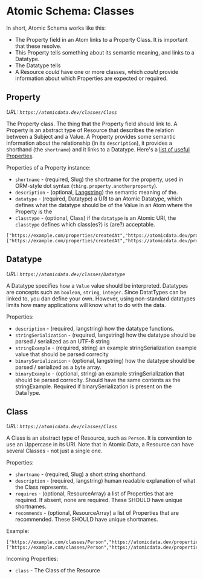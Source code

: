 # Atomic Schema: Classes

In short, Atomic Schema works like this:

- The Property field in an Atom links to a Property Class. It is important that these resolve.
- This Property tells something about its semantic meaning, and links to a Datatype.
- The Datatype tells
- A Resource _could_ have one or more classes, which _could_ provide information about which Properties are expected or required.

## Property

_URL: `https://atomicdata.dev/classes/Class`_

The Property class.
The thing that the Property field should link to.
A Property is an abstract type of Resource that describes the relation between a Subject and a Value.
A Property provides some semantic information about the relationship (in its `description`), it provides a shorthand (the `shortname`) and it links to a Datatype.
Here's a [list of useful Properties](properties.md).

Properties of a Property instance:

- `shortname` - (required, Slug) the shortname for the property, used in ORM-style dot syntax (`thing.property.anotherproperty`).
- `description` - (optional, [Langstring](datatypes.md#Langstring)) the semantic meaning of the.
- `datatype` - (required, Datatype) a URI to an Atomic Datatype, which defines what the datatype should be of the Value in an Atom where the Property is the
- `classtype` - (optional, Class) if the `datatype` is an Atomic URI, the `classtype` defines which class(es?) is (are?) acceptable.

```ndjson
["https://example.com/properties/createdAt","https://atomicdata.dev/property/shortname","createdAt"]
["https://example.com/properties/createdAt","https://atomicdata.dev/property/datatype","https://atomicdata.dev/datatype/datetime"]
```

## Datatype

_URL: `https://atomicdata.dev/classes/Datatype`_

A Datatype specifies how a `Value` value should be interpreted.
Datatypes are concepts such as `boolean`, `string`, `integer`.
Since DatatTypes can be linked to, you dan define your own.
However, using non-standard datatypes limits how many applications will know what to do with the data.

Properties:

- `description` - (required, langstring) how the datatype functions.
- `stringSerialization` - (required, langstring) how the datatype should be parsed / serialized as an UTF-8 string
- `stringExample` - (required, string) an example stringSerialization example value that should be parsed correclty
- `binarySerialization` - (optional, langstring) how the datatype should be parsed / serialized as a byte array.
- `binaryExample` - (optional, string) an example stringSerialization that should be parsed correclty. Should have the same contents as the stringExample. Required if binarySerialization is present on the DataType.

## Class

_URL: `https://atomicdata.dev/classes/Class`_

A Class is an abstract type of Resource, such as `Person`.
It is convention to use an Uppercase in its URI.
Note that in Atomic Data, a Resource can have several Classes - not just a single one.

Properties:

- `shortname` - (required, Slug) a short string shorthand.
- `description` - (required, langstring) human readable explanation of what the Class represents.
- `requires` - (optional, ResourceArray) a list of Properties that are required. If absent, none are required. These SHOULD have unique shortnames.
- `recommends` - (optional, ResourceArray) a list of Properties that are recommended. These SHOULD have unique shortnames.
<!-- Maybe remove this next one? -->
<!-- - `disallowedProperties` - (optional, ResourceArray) a list of Properties that are not allowed.  If absent, all are allowed. -->
<!-- What are the consequences of this? How to deal with this field if there are more classes in aSSubject? -->
<!-- - `allowedProperties` - (optional, ResourceArray) a list of Properties that are allowed. If absent, none are required. -->

Example:

```ndjson
["https://example.com/classes/Person","https://atomicdata.dev/properties/isA","Class"]
["https://example.com/classes/Person","https://atomicdata.dev/properties/datatype","https://atomicdata.dev/datatypes/datetime"]
```

Incoming Properties:

- `class` - The Class of the Resource
